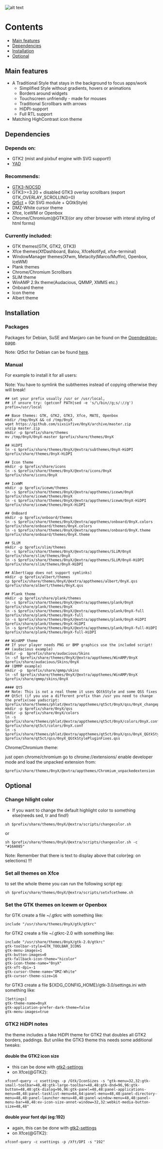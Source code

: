 
![alt text](https://raw.githubusercontent.com/sixsixfive/0nyX/master/.screenshot.png)

# Contents

* [Main features](#main-features)
* [Dependencies](#dependencies)
* [Installation](#installation)
* [Optional](#optional)

## Main features

* A Traditional Style that stays in the background to focus apps/work
  * Simplified Style without gradients, hovers or animations
  * Borders around widgets
  * Touchscreen unfriendly - made for mouses 
  * Traditional Scrollbars with arrows
  * HiDPI-support
  * Full RTL support
* Matching HighContrast icon theme

## Dependencies

### Depends on: 

* GTK2 (mist and pixbuf engine with SVG support!)
* [YAD](https://sourceforge.net/projects/yad-dialog)

### Recommends: 

* [GTK3-NOCSD](https://github.com/PCMan/gtk3-nocsd)
* GTK3>=3.20 + disabled GTK3 overlay scrollbars (export GTK_OVERLAY_SCROLLING=0)
* [Qt5ct](https://sourceforge.net/projects/qt5ct/) + (Qt SVG module + QGtkStyle)
* DMZ-White cursor theme
* Xfce, IceWM or Openbox
* Chrome/Chromium(@GTK3)(or any other browser with interal styling of html forms)

### Currently included: 

* GTK themes(GTK, GTK2, GTK3)
* Xfce themes(XfDashboard, Balou, XfceNotifyd, xfce-terminal)
* WindowManager themes(Xfwm, Metacity(Marco/Muffin), Openbox, IceWM)
* Plank themes
* Chrome/Chromium Scrollbars
* SLiM theme
* WinAMP 2.9x theme(Audacious, QMMP, XMMS etc.)
* Onboard theme
* Icon theme
* Albert theme

## Installation

### Packages

Packages for Debian, SuSE and Manjaro can be found on the [Opendesktop-page](https://www.opendesktop.org/p/1175851).

Note: Qt5ct for Debian can be found [here](https://github.com/mati75/qt5ct).

### Manual

For example to install it for all users:

Note: You have to symlink the subthemes instead of copying otherwise they will break!

```
## set your prefix usually /usr or /usr/local, 
## if unsure try: (getconf PATH|sed -e 's/\/bin//g;s/://g') 
prefix=/usr/local

## Base themes: GTK, GTK2, GTK3, Xfce, MATE, Openbox
mkdir /tmp/0nyX && cd /tmp/0nyX
wget https://github.com/sixsixfive/0nyX/archive/master.zip
unzip master.zip
mkdir -p $prefix/share/themes
mv /tmp/0nyX/0nyX-master $prefix/share/themes/0nyX

## HiDPI
ln -s $prefix/share/themes/0nyX/@extra/subthemes/0nyX-HiDPI $prefix/share/themes/0nyX-HiDPI

## Icon theme
mkdir -p $prefix/share/icons
ln -s $prefix/share/themes/0nyX/@extra/icons/0nyX $prefix/share/icons/0nyX

## IceWM
mkdir -p $prefix/icewm/themes
ln -s $prefix/share/themes/0nyX/@extra/appthemes/icewm/0nyX $prefix/share/icewm/themes/0nyX
ln -s $prefix/share/themes/0nyX/@extra/appthemes/icewm/0nyX-HiDPI $prefix/share/icewm/themes/0nyX-HiDPI

## OnBoard
mkdir -p $prefix/onboard/themes
ln -s $prefix/share/themes/0nyX/@extra/appthemes/onboard/0nyX.colors $prefix/share/onboard/themes/0nyX.colors
ln -s $prefix/share/themes/0nyX/@extra/appthemes/onboard/0nyX.theme $prefix/share/onboard/themes/0nyX.theme

## SLiM
mkdir -p $prefix/slim/themes
ln -s $prefix/share/themes/0nyX/@extra/appthemes/SLiM/0nyX $prefix/share/slim/themes/0nyX
ln -s $prefix/share/themes/0nyX/@extra/appthemes/SLiM/0nyX-HiDPI $prefix/share/slim/themes/0nyX-HiDPI

## Albert(app does not support symlinks)
mkdir -p $prefix/albert/themes
cp $prefix/share/themes/0nyX/@extra/appthemes/albert/0nyX.qss $prefix/share/albert/themes/0nyX.qss

## Plank theme
mkdir -p $prefix/share/plank/themes
ln -s $prefix/share/themes/0nyX/@extra/appthemes/plank/0nyX $prefix/share/plank/themes/0nyX
ln -s $prefix/share/themes/0nyX/@extra/appthemes/plank/0nyX-full $prefix/share/plank/themes/0nyX-full
ln -s $prefix/share/themes/0nyX/@extra/appthemes/plank/0nyX-HiDPI $prefix/share/plank/themes/0nyX-HiDPI
ln -s $prefix/share/themes/0nyX/@extra/appthemes/plank/0nyX-full-HiDPI $prefix/share/plank/themes/0nyX-full-HiDPI

## WinAMP theme
## If your player needs PNG or BMP graphics use the included script!
## (audacious example)
mkdir -p  $prefix/share/audacious/Skins
ln -sf $prefix/share/themes/0nyX/@extra/appthemes/WinAMP/0nyX $prefix/share/audacious/Skins/0nyX
## (QMMP example)
mkdir -p  $prefix/share/qmmp/skins
ln -sf $prefix/share/themes/0nyX/@extra/appthemes/WinAMP/0nyX $prefix/share/qmmp/skins/0nyX

#### Qt5
## Note: This is not a real theme it uses QGtkStyle and some QSS fixes
## Qt5ct (if you use a different prefix than /usr you need to change the prefix(see yadscript: $prefix/share/themes/phlat/@extra/appthemes/qt5ct/0nyX/qss/0nyX_changeprefix.sh))
mkdir -p $prefix/share/0nyX/qss
mkdir -p $prefix/share/0nyX/colors
ln -s $prefix/share/themes/phlat/@extra/appthemes/qt5ct/0nyX/colors/0nyX.conf $prefix/share/qt5ct/colors/0nyX.conf
ln -s $prefix/share/themes/phlat/@extra/appthemes/qt5ct/0nyX/qss/0nyX_QGtkStylePluginFixes.qss $prefix/share/qt5ct/qss/0nyX_QGtkStylePluginFixes.qss
```

Chrome/Chromium theme:

just open chrome/chromium go to chrome://extensions/ enable developer mode and load the unpacked extension from:

```
$prefix/share/themes/0nyX/@extra/appthemes/Chromium_unpackedextension
```

## Optional

### Change hilight color

- If you want to change the default highlight color to something else(needs sed, tr and find!)

```
sh $prefix/share/themes/0nyX/@extra/scripts/changecolor.sh 
```

or 

```
sh $prefix/share/themes/0nyX/@extra/scripts/changecolor.sh -c "#16A085"
```

Note: Remember that there is text to display above that color(eg: on selections) !!!

### Set all themes on Xfce

to set the whole theme you can run the following script eg:

```
sh $prefix/share/themes/0nyX/@extra/scripts/setxfcetheme.sh
```

### Set the GTK themes on Icewm or Openbox

for GTK create a file ~/.gtkrc with something like:

```
include "/usr/share/themes/0nyX/gtk/gtkrc"
```

for GTK2 create a file ~/.gtkrc-2.0 with something like:

```
include "/usr/share/themes/0nyX/gtk-2.0/gtkrc"
gtk-toolbar-style=GTK_TOOLBAR_ICONS
gtk-menu-images=1
gtk-button-images=0
gtk-fallback-icon-theme="hicolor"
gtk-icon-theme-name="0nyX"
gtk-xft-dpi=-1
gtk-cursor-theme-name="DMZ-White"
gtk-cursor-theme-size=16
```

for GTK3 create a file ${XDG_CONFIG_HOME}/gtk-3.0/settings.ini with something like:

```
[Settings]
gtk-theme-name=0nyX
gtk-application-prefer-dark-theme=false
gtk-menu-images=true
```

### GTK2 HiDPI notes

the theme includes a fake HiDPI theme for GTK2 that doubles all GTK2 borders, paddings. But unlike the GTK3 theme this needs some additional tweaks:

#### double the GTK2 icon size 

* this can be done with [gtk2-settings](https://developer.gnome.org/gtk2/stable/GtkSettings.html#GtkSettings--gtk-icon-sizes)
* on Xfce(@GTK2):

```
xfconf-query -c xsettings -p /Gtk/IconSizes -s "gtk-menu=32,32:gtk-small-toolbar=48,48:gtk-large-toolbar=48,48:gtk-dnd=96,96:gtk-button=48,48:gtk-dialog=96,96:gtk-panel=48,48:panel-applications-menu=48,48:panel-tasklist-menu=64,64:panel-menu=48,48:panel-directory-menu=48,48:panel-launcher-menu=48,48:panel-window-menu=48,48:panel-menu-bar=48,48:ev-icon-size-annot-window=32,32:webkit-media-button-size=48,48"
```

#### double your font dpi (eg:192)

* again, this can be done with [gtk2-settings](https://developer.gnome.org/gtk2/stable/GtkSettings.html#GtkSettings--gtk-xft-dpi)
* on Xfce(@GTK2):

```
xfconf-query -c xsettings -p /Xft/DPI -s "192"
```